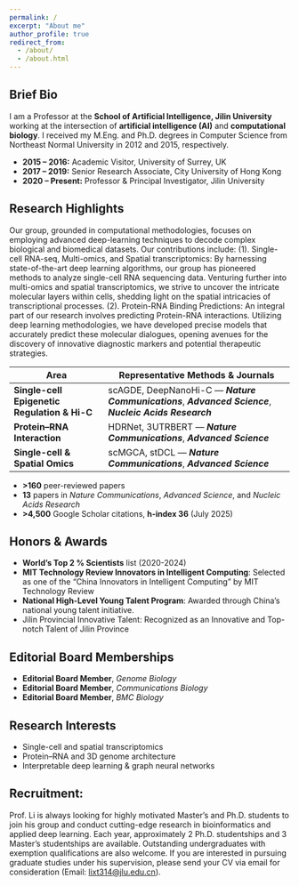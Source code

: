 ```yaml
---
permalink: /
excerpt: "About me"
author_profile: true
redirect_from:
  - /about/
  - /about.html
---
```


## Brief Bio  
I am a Professor at the **School of Artificial Intelligence, Jilin University** working at the intersection of **artificial intelligence (AI)** and **computational biology**. I received my M.Eng. and Ph.D. degrees in Computer Science from Northeast Normal University in 2012 and 2015, respectively.  
- **2015 – 2016:** Academic Visitor, University of Surrey, UK  
- **2017 – 2019:** Senior Research Associate, City University of Hong Kong  
- **2020 – Present:** Professor & Principal Investigator, Jilin University  

## Research Highlights  
Our group, grounded in computational methodologies, focuses on employing advanced deep-learning techniques to decode complex biological and biomedical datasets. Our contributions include: (1). Single-cell RNA-seq, Multi-omics, and Spatial transcriptomics: By harnessing state-of-the-art deep learning algorithms, our group has pioneered methods to analyze single-cell RNA sequencing data. Venturing further into multi-omics and spatial transcriptomics, we strive to uncover the intricate molecular layers within cells, shedding light on the spatial intricacies of transcriptional processes. (2). Protein-RNA Binding Predictions: An integral part of our research involves predicting Protein-RNA interactions. Utilizing deep learning methodologies, we have developed precise models that accurately predict these molecular dialogues, opening avenues for the discovery of innovative diagnostic markers and potential therapeutic strategies. 

| Area | Representative Methods & Journals |
|------|-----------------------------------|
| **Single-cell Epigenetic Regulation & Hi-C** | scAGDE, DeepNanoHi-C — **_Nature Communications_**, **_Advanced Science_**, **_Nucleic Acids Research_** |
| **Protein–RNA Interaction** | HDRNet, 3UTRBERT — **_Nature Communications_**, **_Advanced Science_** |
| **Single-cell & Spatial Omics** | scMGCA, stDCL — **_Nature Communications_**, **_Advanced Science_** |


- **>160** peer-reviewed papers  
- **13** papers in *Nature Communications*, *Advanced Science*, and *Nucleic Acids Research*  
- **>4,500** Google Scholar citations, **h-index 36** (July 2025)  

## Honors & Awards  
- **World’s Top 2 % Scientists** list (2020-2024)  
- **MIT Technology Review Innovators in Intelligent Computing**: Selected as one of the “China Innovators in Intelligent Computing” by MIT Technology Review
- **National High-Level Young Talent Program**: Awarded through China’s national young talent initiative.
- Jilin Provincial Innovative Talent: Recognized as an Innovative and Top-notch Talent of Jilin Province

## Editorial Board Memberships  
- **Editorial Board Member**, *Genome Biology*  
- **Editorial Board Member**, *Communications Biology*  
- **Editorial Board Member**, *BMC Biology*

## Research Interests  
- Single-cell and spatial transcriptomics  
- Protein–RNA and 3D genome architecture  
- Interpretable deep learning & graph neural networks  

## Recruitment: 
Prof. Li is always looking for highly motivated Master’s and Ph.D. students to join his group and conduct cutting-edge research in bioinformatics and applied deep learning. Each year, approximately 2 Ph.D. studentships and 3 Master’s studentships are available. Outstanding undergraduates with exemption qualifications are also welcome. If you are interested in pursuing graduate studies under his supervision, please send your CV via email for consideration (Email: lixt314@jlu.edu.cn).


